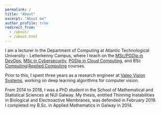 ```yaml
---
permalink: /
title: "About"
excerpt: "About me"
author_profile: true
redirect_from: 
  - /about/
  - /about.html
---
```


I am a lecturer in the Department of Computing at Atlantic Technological University - Letterkenny Campus, where I teach on the [MSc/PGDip in DevOps](https://www.lyit.ie/CourseDetails/D202/LY_KDVOP_M/DevOps), [MSc in Cybersecurity](https://www.lyit.ie/CourseDetails/D202/LY_KCYBS_M/Cybersecurity), [PGDip in Cloud Computing](https://springboardcourses.ie/details/9267), 
and BSc [Computing](https://www.lyit.ie/CourseDetails/D303/LY_KCMPU_B/Computing)/[Applied Computing](https://www.lyit.ie/CourseDetails/D303/LY_KCOMP_B/AppliedComputing) courses. 

Prior to this, I spent three years as a research engineer at [Valeo Vision Systems](https://www.valeo.com/en/), working on deep learning algorithms for computer vision.

From 2014 to 2018, I was a PhD student in the School of Mathematical and Statistical Sciences at NUI Galway. My thesis, entitled Thinning Instabilities in Biological and Electroactive Membranes, was defended in February 2019. I completed my B.Sc. in Applied Mathematics in Galway in 2014.
